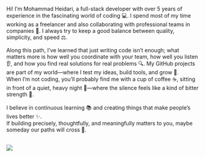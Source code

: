<div>
    <p class="text-slate-200">
        Hi! I’m Mohammad Heidari, a full-stack developer with over 5 years of experience in the fascinating world of coding 💻. I spend most of my time working as a freelancer and also collaborating with professional teams in companies 🤝. I always try to keep a good balance between quality, simplicity, and speed ⚖️.
        <br><br>
        Along this path, I’ve learned that just writing code isn’t enough; what matters more is how well you coordinate with your team, how well you listen 👂, and how you find real solutions for real problems 🔍. My GitHub projects are part of my world—where I test my ideas, build tools, and grow 🌱.
        <br>
        When I’m not coding, you’ll probably find me with a cup of coffee ☕, sitting in front of a quiet, heavy night 🌙—where the silence feels like a kind of bitter strength 💪.
        <br><br>
        I believe in continuous learning 📚 and creating things that make people’s lives better ✨.
        <br>
        If building precisely, thoughtfully, and meaningfully matters to you, maybe someday our paths will cross 🔗.
    </p>
    <br>
    <img  src="https://skillicons.dev/icons?i=nodejs,html,css,js,ts,react,tailwind,nextjs,scss,redux,npm,git,github,figma,mysql,mongodb,redis,nestjs,postgresql,docker" />
</div>
